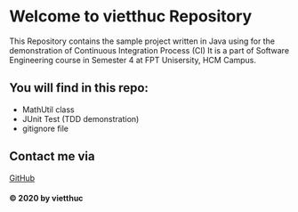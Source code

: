 # Welcome to vietthuc Repository

This Repository contains the sample project written in Java using
for the demonstration of Continuous Integration Process (CI)
It is a part of Software Engineering course in Semester 4 at FPT
Unisersity, HCM Campus.

## You will find in this repo:
* MathUtil class
* JUnit Test (TDD demonstration)
* gitignore file

## Contact me via
[GitHub](https://github.com/wesleynguyen2511)

#### © 2020 by vietthuc
